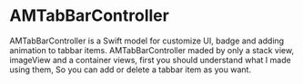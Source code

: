 # AMTabBarController
AMTabBarController is a Swift model for customize UI, badge and adding animation to tabbar items.
AMTabBarController maded by only a stack view, imageView and a container views,
first you should understand what I made using them,
So you can add or delete a tabbar item as you want. 
